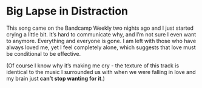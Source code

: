 # Big Lapse in Distraction
This song came on the Bandcamp Weekly two nights ago and I just started crying a little bit. It’s hard to communicate why, and I’m not sure I even want to anymore. Everything and everyone is gone. I am left with those who have always loved me, yet I feel completely alone, which suggests that love must be conditional to be effective.

(Of course I know why it’s making me cry - the texture of this track is identical to the music I surrounded us with when we were falling in love and my brain just ​**can’t stop wanting for it**​.)
